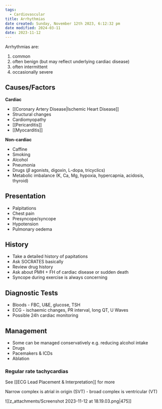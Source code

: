 ```yaml
---
tags:
  - Cardiovascular
title: Arrhythmias
date created: Sunday, November 12th 2023, 6:12:32 pm
date modified: 2024-03-11
date: 2023-11-12
---
```

Arrhythmias are:
1. common
2. often benign (but may reflect underlying cardiac disease)
3. often intermittent
4. occasionally severe



## Causes/Factors

**Cardiac**
- [[Coronary Artery Disease|Ischemic Heart Disease]]
- Structural changes
- Cardiomyopathy
- [[Pericarditis]]
- [[Myocarditis]]

**Non-cardiac**
- Caffine
- Smoking
- Alcohol
- Pneumonia
- Drugs ($\beta$ agonists, digoxin, L-dopa, tricyclics)
- Metabolic imbalance (K, Ca, Mg, hypoxia, hypercapnia, acidosis, thyroid)

## Presentation

- Palpitations
- Chest pain
- Presyncope/syncope
- Hypotension
- Pulmonary oedema

## History

- Take a detailed history of papitations
- Ask SOCRATES basically 
- Review drug history
- Ask about PMH + FH of cardiac disease or sudden death
- Syncope during exercise is always concerning
## Diagnostic Tests

- Bloods - FBC, U&E, glucose, TSH
- ECG - ischaemic changes, PR interval, long QT, U Waves
- Possible 24h cardiac monitoring

## Management

- Some can be managed conservatively e.g. reducing alcohol intake
- Drugs
- Pacemakers & ICDs
- Ablation


### Regular rate tachycardias

See [[ECG Lead Placement & Interpretation]] for more

Narrow complex is atrial in origin (SVT) - broad complex is ventricular (VT)

![[z_attachments/Screenshot 2023-11-12 at 18.19.03.png|475]]

